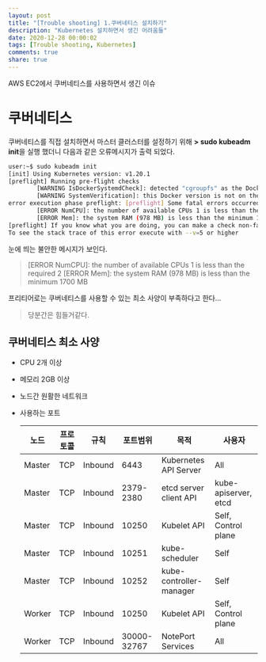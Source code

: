 ```yaml
---
layout: post
title: "[Trouble shooting] 1.쿠버네티스 설치하기"
description: "Kubernetes 설치하면서 생긴 어려움들"
date: 2020-12-28 00:00:02
tags: [Trouble shooting, Kubernetes]
comments: true
share: true
---
```


AWS EC2에서 쿠버네티스를 사용하면서 생긴 이슈

# 쿠버네티스

쿠버네티스를 직접 설치하면서 마스터 클러스터를 설정하기 위해 **> sudo kubeadm init**을 실행 했더니 다음과 같은 오류메시지가 출력 되었다.

```bash
user:~$ sudo kubeadm init
[init] Using Kubernetes version: v1.20.1
[preflight] Running pre-flight checks
        [WARNING IsDockerSystemdCheck]: detected "cgroupfs" as the Docker cgroup driver. The recommended driver is "systemd". Please follow the guide at https://kubernetes.io/docs/setup/cri/
        [WARNING SystemVerification]: this Docker version is not on the list of validated versions: 20.10.1. Latest validated version: 19.03
error execution phase preflight: [preflight] Some fatal errors occurred:
        [ERROR NumCPU]: the number of available CPUs 1 is less than the required 2
        [ERROR Mem]: the system RAM (978 MB) is less than the minimum 1700 MB
[preflight] If you know what you are doing, you can make a check non-fatal with `--ignore-preflight-errors=...`
To see the stack trace of this error execute with --v=5 or higher
```

눈에 띄는 불안한 메시지가 보인다.

> [ERROR NumCPU]: the number of available CPUs 1 is less than the required 2
> [ERROR Mem]: the system RAM (978 MB) is less than the minimum 1700 MB

프리티어로는 쿠버네티스를 사용할 수 있는 최소 사양이 부족하다고 한다...

> 당분간은 힘들거같다.



## 쿠버네티스 최소 사양

- CPU 2개 이상

- 메모리  2GB 이상

- 노드간 원활한 네트워크

- 사용하는 포트

  | 노드   | 프로토콜 | 규칙    | 포트범위    | 목적                    | 사용자               |
  | ------ | -------- | ------- | ----------- | ----------------------- | -------------------- |
  | Master | TCP      | Inbound | 6443        | Kubernetes API Server   | All                  |
  | Master | TCP      | Inbound | 2379-2380   | etcd server client API  | kube-apiserver, etcd |
  | Master | TCP      | Inbound | 10250       | Kubelet API             | Self, Control plane  |
  | Master | TCP      | Inbound | 10251       | kube-scheduler          | Self                 |
  | Master | TCP      | Inbound | 10252       | kube-controller-manager | Self                 |
  | Worker | TCP      | Inbound | 10250       | Kubelet API             | Self, Control plane  |
  | Worker | TCP      | Inbound | 30000-32767 | NotePort Services       | All                  |
  
  


